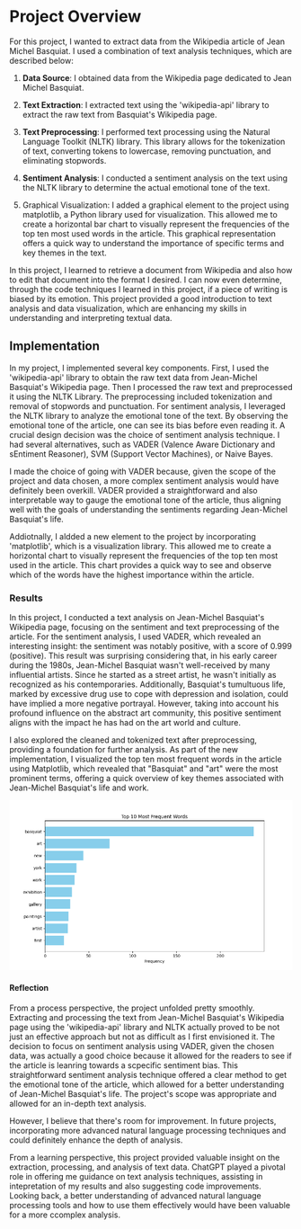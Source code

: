 # Project Overview
For this project, I wanted to extract data from the Wikipedia article of Jean Michel Basquiat. I used a combination of text analysis techniques, which are described below:

1. **Data Source**: I obtained data from the Wikipedia page dedicated to Jean Michel Basquiat.
   
2. **Text Extraction**: I extracted text using the 'wikipedia-api' library to extract the raw text from Basquiat's Wikipedia page.
   
3. **Text Preprocessing**: I performed text processing using the Natural Language Toolkit (NLTK) library. This library allows for the tokenization of text, converting tokens to lowercase, removing punctuation, and eliminating stopwords.
   
4. **Sentiment Analysis**: I conducted a sentiment analysis on the text using the NLTK library to determine the actual emotional tone of the text.

5. Graphical Visualization: I added a graphical element to the project using matplotlib, a Python library used for visualization. This allowed me to create a horizontal bar chart to visually represent the frequencies of the top ten most used words in the article. This graphical representation offers a quick way to understand the importance of specific terms and key themes in the text.

In this project, I learned to retrieve a document from Wikipedia and also how to edit that document into the format I desired. I can now even determine, through the code techniques I learned in this project, if a piece of writing is biased by its emotion. This project provided a good introduction to text analysis and data visualization, which are enhancing my skills in understanding and interpreting textual data.

## Implementation
In my project, I implemented several key components. First, I used the 'wikipedia-api' library to obtain the raw text data from Jean-Michel Basquiat's Wikipedia page. Then I processed the raw text and preprocessed it using the NLTK Library. The preprocessing included tokenization and removal of stopwords and punctuation. For sentiment analysis, I leveraged the NLTK library to analyze the emotional tone of the text. By observing the emotional tone of the article, one can see its bias before even reading it. A crucial design decision was the choice of sentiment analysis technique. I had several alternatives, such as VADER (Valence Aware Dictionary and sEntiment Reasoner), SVM (Support Vector Machines), or Naive Bayes.

I made the choice of going with VADER because, given the scope of the project and data chosen, a more complex sentiment analysis would have definitely been overkill. VADER provided a straightforward and also interpretable way to gauge the emotional tone of the article, thus aligning well with the goals of understanding the sentiments regarding Jean-Michel Basquiat's life.

Addiotnally, I aldded a new element to the project by incorporating 'matplotlib', which is a visualization library. This allowed me to create a horizontal chart to visually represent the frequencies of the top ten most used in the article. This chart provides a quick way to see and observe which of the words have the highest importance within the article. 
### Results
In this project, I conducted a text analysis on Jean-Michel Basquiat's Wikipedia page, focusing on the sentiment and text preprocessing of the article. For the sentiment analysis, I used VADER, which revealed an interesting insight: the sentiment was notably positive, with a score of 0.999 (positive). This result was surprising considering that, in his early career during the 1980s, Jean-Michel Basquiat wasn't well-received by many influential artists. Since he started as a street artist, he wasn't initially as recognized as his contemporaries. Additionally, Basquiat's tumultuous life, marked by excessive drug use to cope with depression and isolation, could have implied a more negative portrayal. However, taking into account his profound influence on the abstract art community, this positive sentiment aligns with the impact he has had on the art world and culture.

I also explored the cleaned and tokenized text after preprocessing, providing a foundation for further analysis. As part of the new implementation, I visualized the top ten most frequent words in the article using Matplotlib, which revealed that "Basquiat" and "art" were the most prominent terms, offering a quick overview of key themes associated with Jean-Michel Basquiat's life and work.

![Alt text](word_frequency_chart.png)

#### Reflection 
From a process perspective, the project unfolded pretty smoothly. Extracting and processing the text from Jean-Michel Basquiat's Wikipedia page using the 'wikipedia-api' library and NLTK actually proved to be not just an effective approach but not as difficult as I first envisioned it. The decision to focus on sentiment analysis using VADER, given the chosen data, was actually a good choice because it allowed for the readers to see if the article is leanring towards a scpecific sentiment bias. This straightforward sentiment analysis technique offered a clear method to get the emotional tone of the article, which allowed for a better understanding of Jean-Michel Basquiat's life. The project's scope was appropriate and allowed for an in-depth text analysis.

However, I believe that there's room for improvement. In future projects, incorporating more advanced natural language processing techniques and could definitely enhance the depth of analysis. 

From a learning perspective, this project provided valuable insight on  the extraction, processing, and analysis of text data. ChatGPT played a pivotal role in offering me guidance on text analysis techniques, assisting in intepretation of my results and also suggesting code improvements. Looking back, a better understanding of advanced natural language processing tools and how to use them effectively would have been valuable for a more ccomplex analysis.

